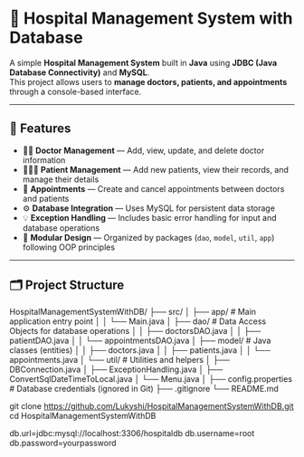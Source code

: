 # 🏥 Hospital Management System with Database

A simple **Hospital Management System** built in **Java** using **JDBC (Java Database Connectivity)** and **MySQL**.  
This project allows users to **manage doctors, patients, and appointments** through a console-based interface.

---

## 🚀 Features

- 👩‍⚕️ **Doctor Management** — Add, view, update, and delete doctor information  
- 🧑‍🤝‍🧑 **Patient Management** — Add new patients, view their records, and manage their details  
- 📅 **Appointments** — Create and cancel appointments between doctors and patients  
- ⚙️ **Database Integration** — Uses MySQL for persistent data storage  
- 💡 **Exception Handling** — Includes basic error handling for input and database operations  
- 🧩 **Modular Design** — Organized by packages (`dao`, `model`, `util`, `app`) following OOP principles  

---

## 🗂️ Project Structure

HospitalManagementSystemWithDB/
├── src/
│ ├── app/ # Main application entry point
│ │ └── Main.java
│ ├── dao/ # Data Access Objects for database operations
│ │ ├── doctorsDAO.java
│ │ ├── patientDAO.java
│ │ └── appointmentsDAO.java
│ ├── model/ # Java classes (entities)
│ │ ├── doctors.java
│ │ ├── patients.java
│ │ └── appointments.java
│ └── util/ # Utilities and helpers
│ ├── DBConnection.java
│ ├── ExceptionHandling.java
│ ├── ConvertSqlDateTimeToLocal.java
│ └── Menu.java
│
├── config.properties # Database credentials (ignored in Git)
├── .gitignore
└── README.md

git clone https://github.com/Lukyshi/HospitalManagementSystemWithDB.git
cd HospitalManagementSystemWithDB

db.url=jdbc:mysql://localhost:3306/hospitaldb
db.username=root
db.password=yourpassword
